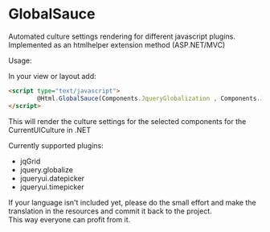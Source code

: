 GlobalSauce
===========

Automated culture settings rendering for different javascript plugins.  
Implemented as an htmlhelper extension method (ASP.NET/MVC)

Usage:

In your view or layout add:

```html
<script type="text/javascript">
        @Html.GlobalSauce(Components.JqueryGlobalization , Components.JqGrid, Components.JqueryUIDatePicker)
</script>
```

This will render the culture settings for the selected components for the CurrentUICulture in .NET

Currently supported plugins:

- jqGrid  
- jquery.globalize  
- jqueryui.datepicker  
- jqueryui.timepicker  

If your language isn't included yet, please do the small effort and make the translation in the resources and commit it back to the project.  
This way everyone can profit from it.
